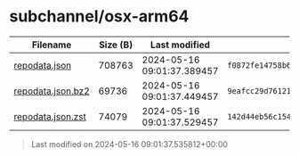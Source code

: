 # subchannel/osx-arm64

| Filename | Size (B) | Last modified | SHA256 | MD5 |
|----------|----------|---------------|--------|-----|
| [repodata.json](repodata.json) | 708763 | 2024-05-16 09:01:37.389457 | `f0872fe14758b6fd59c264485a68bae381856b9b816a9e091fa23faa2c0de20a` | `3074aef3421bd38980cbc5a2c668581e` |
| [repodata.json.bz2](repodata.json.bz2) | 69736 | 2024-05-16 09:01:37.449457 | `9eafcc29d76121beba2234d201bc219b5926f645a80f80feb8afd0deeff02685` | `c786317f00409c9eca3c74df643e1eac` |
| [repodata.json.zst](repodata.json.zst) | 74079 | 2024-05-16 09:01:37.529457 | `142d44eb56c15431c9edd51c39e54b3c9b74ed100e9804acab2088612d6b367f` | `9bce904b4d13c546706183210406c21d` |

> Last modified on 2024-05-16 09:01:37.535812+00:00